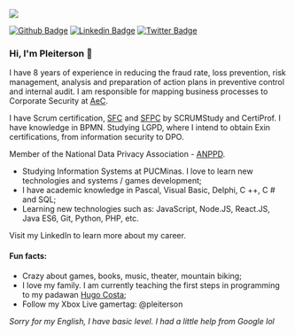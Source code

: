 <img src="https://imgur.com/52woddu.jpeg">

[![Github Badge](https://img.shields.io/badge/-Github-000?style=flat-square&logo=Github&logoColor=white&link=https://github.com/leticiacamposs2)](https://github.com/Pleiterson)
[![Linkedin Badge](https://img.shields.io/badge/-LinkedIn-blue?style=flat-square&logo=Linkedin&logoColor=white&link=https://www.linkedin.com/in/leticiacamposs/)](https://www.linkedin.com/in/pleiterson/)
[![Twitter Badge](https://img.shields.io/badge/-Twitter-1ca0f1?style=flat-square&labelColor=1ca0f1&logo=twitter&logoColor=white&link=https://twitter.com/leehcamposs2)](https://twitter.com/pleiterson)
### Hi, I'm Pleiterson 👋

I have 8 years of experience in reducing the fraud rate, loss prevention, risk management, analysis and preparation of action plans in preventive control and internal audit. I am responsible for mapping business processes to Corporate Security at [AeC](https://www.aec.com.br/).

I have Scrum certification, [SFC](https://c46e136a583f7e334124-ac22991740ab4ff17e21daf2ed577041.ssl.cf1.rackcdn.com/Certificate/ScrumFundamentalsCertified-PleitersonAmorim-779075.pdf) and [SFPC](https://certiprof.com/pages/successful-candidates-register) by SCRUMStudy and CertiProf. I have knowledge in BPMN. Studying LGPD, where I intend to obtain Exin certifications, from information security to DPO.

Member of the National Data Privacy Association - [ANPPD](https://anppd.org/).

- Studying Information Systems at PUCMinas. I love to learn new technologies and systems / games development;
- I have academic knowledge in Pascal, Visual Basic, Delphi, C ++, C # and SQL;
- Learning new technologies such as: JavaScript, Node.JS, React.JS, Java ES6, Git, Python, PHP, etc.

Visit my LinkedIn to learn more about my career.


#### Fun facts:
- Crazy about games, books, music, theater, mountain biking;
- I love my family. I am currently teaching the first steps in programming to my padawan [Hugo Costa](https://github.com/hugocsantos);
- Follow my Xbox Live gamertag: @pleiterson

*Sorry for my English, I have basic level. I had a little help from Google lol*
<!--
**Pleiterson/Pleiterson** is a ✨ _special_ ✨ repository because its `README.md` (this file) appears on your GitHub profile.

Here are some ideas to get you started:

- 🔭 I’m currently working on ...
- 🌱 I’m currently learning ...
- 👯 I’m looking to collaborate on ...
- 🤔 I’m looking for help with ...
- 💬 Ask me about ...
- 📫 How to reach me: ...
- 😄 Pronouns: ...
-->
